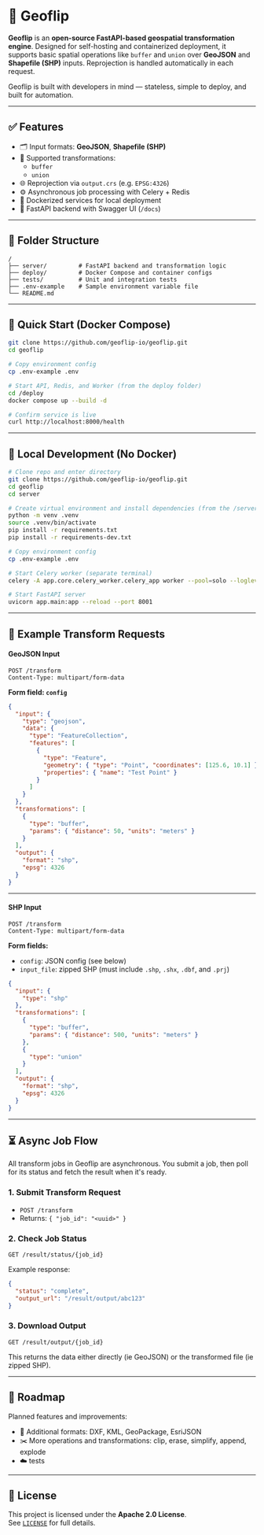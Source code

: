 # 🧭 Geoflip

**Geoflip** is an **open-source FastAPI-based geospatial transformation engine**. Designed for self-hosting and containerized deployment, it supports basic spatial operations like `buffer` and `union` over **GeoJSON** and **Shapefile (SHP)** inputs. Reprojection is handled automatically in each request.

Geoflip is built with developers in mind — stateless, simple to deploy, and built for automation.

---

## ✅ Features

- 🗂 Input formats: **GeoJSON**, **Shapefile (SHP)**
- 🔧 Supported transformations:
  - `buffer`
  - `union`
- 🌐 Reprojection via `output.crs` (e.g. `EPSG:4326`)
- ⚙️ Asynchronous job processing with Celery + Redis
- 🐳 Dockerized services for local deployment
- 🚀 FastAPI backend with Swagger UI (`/docs`)

---

## 📁 Folder Structure

```
/
├── server/         # FastAPI backend and transformation logic
├── deploy/         # Docker Compose and container configs
├── tests/          # Unit and integration tests
├── .env-example    # Sample environment variable file
└── README.md
```

---

## 🚀 Quick Start (Docker Compose)

```bash
git clone https://github.com/geoflip-io/geoflip.git
cd geoflip

# Copy environment config
cp .env-example .env

# Start API, Redis, and Worker (from the deploy folder)
cd /deploy
docker compose up --build -d

# Confirm service is live
curl http://localhost:8000/health
```

---

## 🧪 Local Development (No Docker)

```bash
# Clone repo and enter directory
git clone https://github.com/geoflip-io/geoflip.git
cd geoflip
cd server

# Create virtual environment and install dependencies (from the /server folder)
python -m venv .venv
source .venv/bin/activate
pip install -r requirements.txt
pip install -r requirements-dev.txt

# Copy environment config
cp .env-example .env

# Start Celery worker (separate terminal)
celery -A app.core.celery_worker.celery_app worker --pool=solo --loglevel=INFO

# Start FastAPI server
uvicorn app.main:app --reload --port 8001
```

---

## 🔁 Example Transform Requests

#### GeoJSON Input

```http
POST /transform
Content-Type: multipart/form-data
```

**Form field: `config`**
```json
{
  "input": {
    "type": "geojson",
    "data": {
      "type": "FeatureCollection",
      "features": [
        {
          "type": "Feature",
          "geometry": { "type": "Point", "coordinates": [125.6, 10.1] },
          "properties": { "name": "Test Point" }
        }
      ]
    }
  },
  "transformations": [
    {
      "type": "buffer",
      "params": { "distance": 50, "units": "meters" }
    }
  ],
  "output": {
    "format": "shp",
    "epsg": 4326
  }
}
```

---

#### SHP Input

```http
POST /transform
Content-Type: multipart/form-data
```

**Form fields:**
- `config`: JSON config (see below)
- `input_file`: zipped SHP (must include `.shp`, `.shx`, `.dbf`, and `.prj`)

```json
{
  "input": {
    "type": "shp"
  },
  "transformations": [
    {
      "type": "buffer",
      "params": { "distance": 500, "units": "meters" }
    },
    {
      "type": "union"
    }
  ],
  "output": {
    "format": "shp",
    "epsg": 4326
  }
}
```

---

## ⏳ Async Job Flow

All transform jobs in Geoflip are asynchronous. You submit a job, then poll for its status and fetch the result when it's ready.

### 1. Submit Transform Request
- `POST /transform`
- Returns: `{ "job_id": "<uuid>" }`

### 2. Check Job Status
```http
GET /result/status/{job_id}
```
Example response:
```json
{
  "status": "complete",
  "output_url": "/result/output/abc123"
}
```

### 3. Download Output
```http
GET /result/output/{job_id}
```
This returns the data either directly (ie GeoJSON) or the transformed file (ie zipped SHP).

---

## 🔭 Roadmap

Planned features and improvements:

- 📁 Additional formats: DXF, KML, GeoPackage, EsriJSON
- ✂️ More operations and transformations: clip, erase, simplify, append, explode
- ☁️ tests

---

## 📄 License

This project is licensed under the **Apache 2.0 License**.  
See [`LICENSE`](./LICENSE) for full details.
